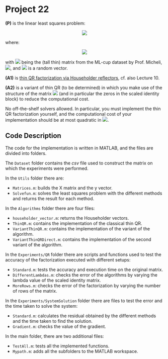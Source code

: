 # Project 22

**(P)** is the linear least squares problem:

<div align="center">
    <img src="https://latex.codecogs.com/svg.image?\underset{w}{min}\left\|\hat{X}w-\hat{y}\right\|">
</div>

where:

<div align="center">
    <img src="https://latex.codecogs.com/svg.image?\hat{X}=\begin{bmatrix}X^{T}\\\lambda%20I\end{bmatrix},\hat{y}=\begin{bmatrix}y\\0\end{bmatrix}">
</div>

with <img src="https://latex.codecogs.com/svg.image?\mathbb{R}^{m\times%20n}"> being the (tall thin) matrix from the ML-cup dataset by Prof. Micheli, <img src="https://latex.codecogs.com/svg.image?\lambda%3E0">, and <img src="https://latex.codecogs.com/svg.image?y"> is a random vector.

**(A1)** is [thin QR factorization via Householder reflectors](https://my.siam.org/Store/Product/viewproduct/?ProductId=950), cf. also Lecture 10.

**(A2)** is a variant of thin QR (to be determined) in which you make use of the structure of the matrix <img src="https://latex.codecogs.com/svg.latex?\hat{X}"> (and in particular the zeros in the scaled identity block) to reduce the computational cost.

No off-the-shelf solvers allowed. In particular, you must implement the thin QR factorization yourself, and the computational cost of your implementation should be at most quadratic in <img src="https://latex.codecogs.com/svg.image?m">.


## Code Description
The code for the implementation is written in MATLAB, and the files are divided into folders.

The `Dataset` folder contains the *csv* file used to construct the matrix on which the experiments were performed.

In the `Utils` folder there are:
- `Matrices.m`: builds the X matrix and the y vector.
- `Solvefun.m`: solves the least squares problem with the different methods and returns the result for each method.

In the `Algorithms` folder there are four files:
- `householder_vector.m`: returns the Householder vectors.
- `ThinQR.m`: contains the implementation of the classical thin QR.
- `VariantThinQR.m`: contains the implementation of the variant of the algorithm.
- `VariantThinQRDirect.m`: contains the implementation of the second variant of the algorithm.

In the `Experiments/QR` folder there are scripts and functions used to test the accuracy of the factorization executed with different setups:
- `Standard.m`: tests the accuracy and execution time on the original matrix.
- `DifferentLambdas.m`: checks the error of the algorithms by varying the lambda value of the scaled identity matrix.
- `MoreRows.m`: checks the error of the factorization by varying the number of rows of the matrix.

In the `Experiments/SystemSolution` folder there are files to test the error and the time taken to solve the system:
- `Standard.m`: calculates the residual obtained by the different methods and the time taken to find the solution.
- `Gradient.m`: checks the value of the gradient.

In the main folder, there are two additional files:
- `TestAll.m`: tests all the implemented functions.
- `Mypath.m`: adds all the subfolders to the MATLAB workspace.
